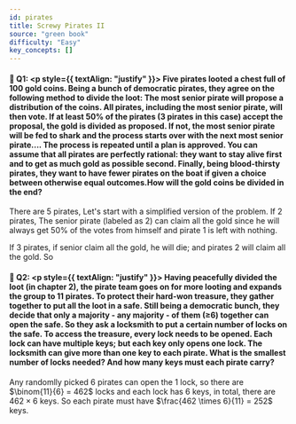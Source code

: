 ```yaml
---
id: pirates
title: Screwy Pirates II
source: "green book"
difficulty: "Easy"
key_concepts: []
---
```


#### 📖 Q1: <p style={{ textAlign: "justify" }}>  Five pirates looted a chest full of 100 gold coins. Being a bunch of democratic pirates, they agree on the following method to divide the loot: The most senior pirate will propose a distribution of the coins. All pirates, including the most senior pirate, will then vote. If at least 50% of the pirates (3 pirates in this case) accept the proposal, the gold is divided as proposed. If not, the most senior pirate will be fed to shark and the process starts over with the next most senior pirate.... The process is repeated until a plan is approved. You can assume that all pirates are perfectly rational: they want to stay alive first and to get as much gold as possible second. Finally, being blood-thirsty pirates, they want to have fewer pirates on the boat if given a choice between otherwise equal outcomes.How will the gold coins be divided in the end?</p> 

There are 5 pirates, Let's start with a simplified version of the problem. If 2 pirates, The senior pirate (labeled as 2) can claim all the gold since he will always get 50% of the votes from himself and pirate 1 is left with nothing.

If 3 pirates, if senior claim all the gold, he will die; and pirates 2 will claim all the gold. So 



#### 📖 Q2: <p style={{ textAlign: "justify" }}> Having peacefully divided the loot (in chapter 2), the pirate team goes on for more looting and expands the group to 11 pirates. To protect their hard-won treasure, they gather together to put all the loot in a safe. Still being a democratic bunch, they decide that only a majority - any majority - of them (≥6) together can open the safe. So they ask a locksmith to put a certain number of locks on the safe. To access the treasure, every lock needs to be opened. Each lock can have multiple keys; but each key only opens one lock. The locksmith can give more than one key to each pirate. What is the smallest number of locks needed? And how many keys must each pirate carry? </p>

Any randomlly picked 6 pirates can open the 1 lock, so there are $\binom{11}{6} = 462$ locks and each lock has 6 keys, in total, there are $462 \times 6$ keys. So each pirate must have $\frac{462 \times 6}{11} = 252$ keys.